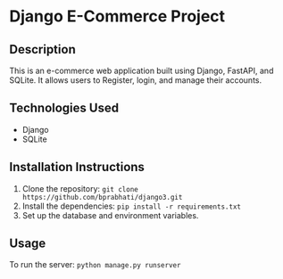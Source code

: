 # Django E-Commerce Project

## Description
This is an e-commerce web application built using Django, FastAPI, and SQLite. It allows users to Register, login, and manage their accounts.

## Technologies Used
- Django
- SQLite



## Installation Instructions
1. Clone the repository: `git clone https://github.com/bprabhati/django3.git`
2. Install the dependencies: `pip install -r requirements.txt`
3. Set up the database and environment variables.


## Usage
To run the server: `python manage.py runserver`

